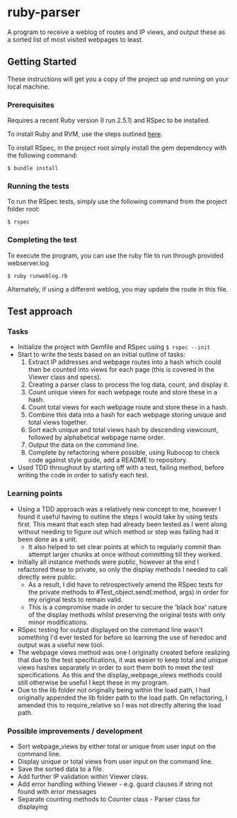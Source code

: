 # ruby-parser

A program to receive a weblog of routes and IP views, and output these as a sorted list of most visited webpages to least.

## Getting Started

These instructions will get you a copy of the project up and running on your local machine.

### Prerequisites

Requires a recent Ruby version (I run 2.5.1) and RSpec to be installed.

To install Ruby and RVM, use the steps outlined [here](https://github.com/rvm/ubuntu_rvm).

To install RSpec, in the project root simply install the gem dependency with the following command:

```
$ bundle install
```

### Running the tests

To run the RSpec tests, simply use the following command from the project folder root:

```
$ rspec
```

### Completing the test

To execute the program, you can use the ruby file to run through provided webserver.log

```
$ ruby runweblog.rb
```

Alternately, if using a different weblog, you may update the route in this file.

## Test approach

### Tasks

* Initialize the project with Gemfile and RSpec using ```$ rspec --init```
* Start to write the tests based on an initial outline of tasks:
  1. Extract IP addresses and webpage routes into a hash which could then be counted into views for each page (this is covered in the Viewer class and specs).
  2. Creating a parser class to process the log data, count, and display it.
  3. Count unique views for each webpage route and store these in a hash.
  4. Count total views for each webpage route and store these in a hash.
  5. Combine this data into a hash for each webpage storing unique and total views together.
  6. Sort each unique and total views hash by descending viewcount, followed by alphabetical webpage name order.
  7. Output the data on the command line.
  8. Complete by refactoring where possible, using Rubocop to check code against style guide, add a README to repository.
* Used TDD throughout by starting off with a test, failing method, before writing the code in order to satisfy each test.

### Learning points

* Using a TDD approach was a relatively new concept to me, however I found it useful having to outline the steps I would take by using tests first. This meant that each step had already been tested as I went along without needing to figure out which method or step was failing had it been done as a unit.
  * It also helped to set clear points at which to regularly commit than attempt larger chunks at once without committing till they worked.
* Initially all instance methods were public, however at the end I refactored these to private, so only the display methods I needed to call directly were public.
  * As a result, I did have to retrospectively amend the RSpec tests for the private methods to #Test_object.send(:method, args) in order for my original tests to remain valid.
  * This is a compromise made in order to secure the 'black box' nature of the display methods whilst preserving the original tests with only minor modifications.
* RSpec testing for output displayed on the command line wasn't something I'd ever tested for before so learning the use of heredoc and output was a useful new tool.
* The webpage views method was one I originally created before realizing that due to the test specifications, it was easier to keep total and unique views hashes separately in order to sort them both to meet the test specifications. As this and the display_webpage_views methods could still otherwise be useful I kept these in my program.
* Due to the lib folder not originally being within the load path, I had originally appended the lib folder path to the load path. On refactoring, I amended this to require_relative so I was not directly altering the load path.

### Possible improvements / development

* Sort webpage_views by either total or unique from user input on the command line.
* Display unique or total views from user input on the command line.
* Save the sorted data to a file.
* Add further IP validation within Viewer class.
* Add error handling withing Viewer - e.g. guard clauses if string not found with error messages
* Separate counting methods to Counter class - Parser class for displaying
